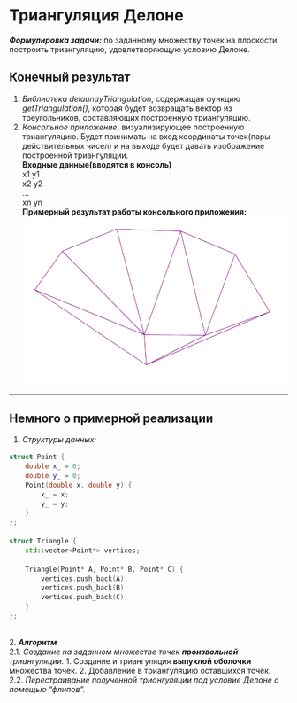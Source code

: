# Триангуляция Делоне 
***Формулировка задачи:*** по заданному множеству точек на плоскости построить триангуляцию, удовлетворяющую условию Делоне.

## Конечный результат
1. *Библиотека delaunayTriangulation*, содержащая функцию *getTriangulation()*, которая будет возвращать
вектор из треугольников, составляющих построенную триангуляцию.
2. *Консольное приложение*, визуализирующее построенную триангуляцию. Будет принимать на вход координаты
точек(пары действительных чисел) и на выходе будет давать изображение построенной триангуляции. \
__Входные данные(вводятся в консоль)__ \
  x1 y1 \
  x2 y2 \
  ... \
  xn yn \
__Примерный результат работы консольного приложения:__ \
![example](Example.PNG)

---
## Немного о примерной реализации
1. *Структуры данных:* 
```c++
struct Point {
	double x_ = 0;
	double y_ = 0;
	Point(double x, double y) {
		x_ = x;
		y_ = y;
	}
};

struct Triangle {
	std::vector<Point*> vertices;

	Triangle(Point* A, Point* B, Point* C) {
		vertices.push_back(A);
		vertices.push_back(B);
		vertices.push_back(C);
	}
};
```
\
2. ***Алгоритм*** \
    2.1. *Создание на заданном множестве точек **произвольной** триангуляции.*
        1. Создание и триангуляция **выпуклой оболочки** множества точек.
        2. Добавление в триангуляцию оставшихся точек. \
    2.2. *Перестраивание полученной триангуляции под условие Делоне с помощью “флипов”.*
